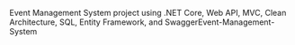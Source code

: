 Event Management System project using .NET Core, Web API, MVC, Clean Architecture, SQL, Entity Framework, and SwaggerEvent-Management-System
